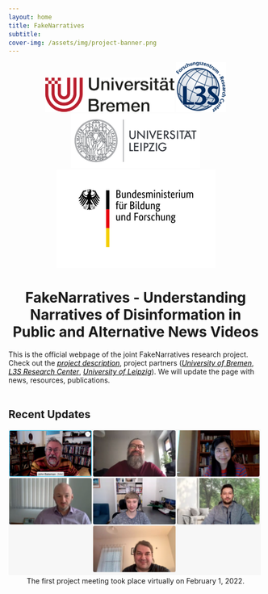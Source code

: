 ```yaml
---
layout: home
title: FakeNarratives
subtitle: 
cover-img: /assets/img/project-banner.png
---
```


<center> <a href="https://www.uni-bremen.de/fb-10">
<img src="./assets/img/logo-bremen.png"></a>
<a href="https://www.tib.eu/en/research-development/visual-analytics">
<img src="./assets/img/logo-l3s.png"></a>
<a href="https://ch.uni-leipzig.de">
<img src="./assets/img/logo-leipzig.png">
</a> 
</center>

<center><a href="https://www.bmbf.de/bmbf/de/home/home_node.html"> <img src="./assets/img/BMBF_logo.png"></a></center>
<center><h1>FakeNarratives - Understanding Narratives of Disinformation in Public and Alternative News Videos</h1></center>
This is the official webpage of the joint FakeNarratives research project. Check out the <a href="https://fakenarratives.github.io/about/" style="color:black"><i>project description</i></a>, project partners (<a href="https://fakenarratives.github.io/bre" style="color:black"><i>University of Bremen</i></a>, <a href="https://fakenarratives.github.io/l3s" style="color:black"><i>L3S Research Center</i></a>, <a href="https://fakenarratives.github.io/lpz" style="color:black"><i>University of Leipzig</i></a>). We will update the page with news, resources, publications.


<br>
<br>

<h2>Recent Updates </h2>

<div>
	<img class="center" src="./assets/img/kickoff.png" width="500">
	<center>
	The first project meeting took place virtually on February 1, 2022.
	</center>
</div>
